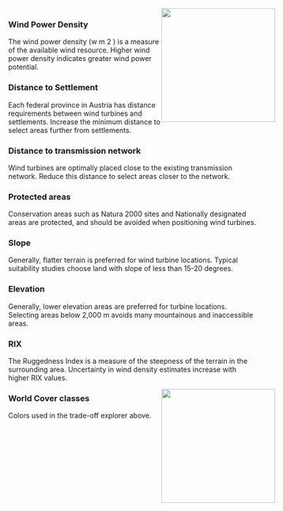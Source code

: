 <div style="width:540px; text-aling:center;"><img style="width:230px; float:right;" src="data/gtif/images/legends/REP1.png"></img></div>

### Wind Power Density
The wind power density (w m 2 ) is a measure of the available wind resource. Higher wind power density
indicates greater wind power potential.


### Distance to Settlement
Each federal province in Austria has distance requirements between wind turbines and settlements.
Increase the minimum distance to select areas further from settlements.


### Distance to transmission network
Wind turbines are optimally placed close to the existing transmission network. Reduce this distance to
select areas closer to the network.


### Protected areas
Conservation areas such as Natura 2000 sites and Nationally designated areas are protected, and should be
avoided when positioning wind turbines.


### Slope
Generally, flatter terrain is preferred for wind turbine locations. Typical suitability studies choose land with
slope of less than 15-20 degrees.


### Elevation
Generally, lower elevation areas are preferred for turbine locations. Selecting areas below 2,000 m avoids
many mountainous and inaccessible areas.

### RIX
The Ruggedness Index is a measure of the steepness of the terrain in the surrounding area. Uncertainty in
wind density estimates increase with higher RIX values.

<div style="width:540px; text-aling:center;"><img style="width:230px; float:right;" src="data/gtif/images/legends/worldcover.png"></img></div>

### World Cover classes

Colors used in the trade-off explorer above.

&nbsp;

&nbsp;

&nbsp;

&nbsp;

